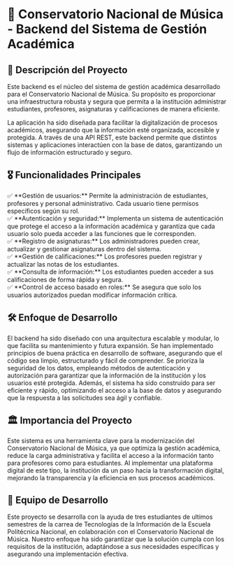 # 🎼 Conservatorio Nacional de Música - Backend del Sistema de Gestión Académica

## 📌 Descripción del Proyecto
Este backend es el núcleo del sistema de gestión académica desarrollado para el Conservatorio Nacional de Música. Su propósito es proporcionar una infraestructura robusta y segura que permita a la institución administrar estudiantes, profesores, asignaturas y calificaciones de manera eficiente.

La aplicación ha sido diseñada para facilitar la digitalización de procesos académicos, asegurando que la información esté organizada, accesible y protegida. A través de una API REST, este backend permite que distintos sistemas y aplicaciones interactúen con la base de datos, garantizando un flujo de información estructurado y seguro.

## 🎖️ Funcionalidades Principales
✅ \*\*Gestión de usuarios:\*\* Permite la administración de estudiantes, profesores y personal administrativo. Cada usuario tiene permisos específicos según su rol.  
✅ \*\*Autenticación y seguridad:\*\* Implementa un sistema de autenticación que protege el acceso a la información académica y garantiza que cada usuario solo pueda acceder a las funciones que le corresponden.  
✅ \*\*Registro de asignaturas:\*\* Los administradores pueden crear, actualizar y gestionar asignaturas dentro del sistema.  
✅ \*\*Gestión de calificaciones:\*\* Los profesores pueden registrar y actualizar las notas de los estudiantes.  
✅ \*\*Consulta de información:\*\* Los estudiantes pueden acceder a sus calificaciones de forma rápida y segura.  
✅ \*\*Control de acceso basado en roles:\*\* Se asegura que solo los usuarios autorizados puedan modificar información crítica.  

## 🛠️ Enfoque de Desarrollo
El backend ha sido diseñado con una arquitectura escalable y modular, lo que facilita su mantenimiento y futura expansión. Se han implementado principios de buena práctica en desarrollo de software, asegurando que el código sea limpio, estructurado y fácil de comprender.
Se prioriza la seguridad de los datos, empleando métodos de autenticación y autorización para garantizar que la información de la institución y los usuarios esté protegida.
Además, el sistema ha sido construido para ser eficiente y rápido, optimizando el acceso a la base de datos y asegurando que la respuesta a las solicitudes sea ágil y confiable.

## 🏛️ Importancia del Proyecto
Este sistema es una herramienta clave para la modernización del Conservatorio Nacional de Música, ya que optimiza la gestión académica, reduce la carga administrativa y facilita el acceso a la información tanto para profesores como para estudiantes.
Al implementar una plataforma digital de este tipo, la institución da un paso hacia la transformación digital, mejorando la transparencia y la eficiencia en sus procesos académicos.

## 👥 Equipo de Desarrollo
Este proyecto se desarrolla con la ayuda de tres estudiantes de ultimos semestres de la carrea de Tecnologías de la Información de la Escuela Politécnica Nacional, en colaboración con el Conservatorio Nacional de Música. Nuestro enfoque ha sido garantizar que la solución cumpla con los requisitos de la institución, adaptándose a sus necesidades específicas y asegurando una implementación efectiva.
